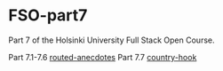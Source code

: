 # FSO-part7

Part 7 of the Holsinki University Full Stack Open Course.

Part 7.1-7.6 [routed-anecdotes](routed-anecdotes)
Part 7.7 [country-hook](country-hook)
